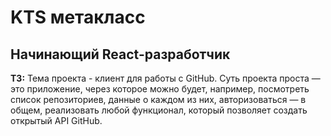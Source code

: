 # KTS метакласс

## Начинающий React-разработчик

__ТЗ:__ Тема проекта - клиент для работы с GitHub. Суть проекта проста — это приложение, через которое можно будет, например, посмотреть список репозиториев, данные о каждом из них, авторизоваться — в общем, реализовать любой функционал, который позволяет создать открытый API GitHub.